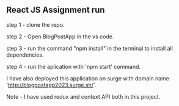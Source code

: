 ## React JS Assignment run 

step 1 - clone the repo.

step 2 - Open BlogPostApp in the vs code.

step 3 - run the command "npm install" in the terminal to install all dependencies.

step 4 - run the aplication with 'npm start' command.

I have also deployed this application on surge with domain name 'http://blogpostapp2023.surge.sh/'.

Note - I have used redux and context API both in this project.